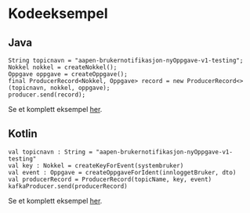 # Kodeeksempel

## Java
```
String topicnavn = "aapen-brukernotifikasjon-nyOppgave-v1-testing";
Nokkel nokkel = createNokkel();
Oppgave oppgave = createOppgave();
final ProducerRecord<Nokkel, Oppgave> record = new ProducerRecord<>(topicnavn, nokkel, oppgave);
producer.send(record);
```
Se et komplett eksempel [her](https://github.com/navikt/brukernotifikasjoner-demo-producer/blob/master/src/main/java/no/nav/brukernotifikasjon/OppgaveProducer.java).

## Kotlin
```
val topicnavn : String = "aapen-brukernotifikasjon-nyOppgave-v1-testing"
val key : Nokkel = createKeyForEvent(systembruker)
val event : Oppgave = createOppgaveForIdent(innloggetBruker, dto)
val producerRecord = ProducerRecord(topicName, key, event)
kafkaProducer.send(producerRecord)
```
Se et komplett eksempel [her](https://github.com/navikt/dittnav-event-test-producer/blob/master/src/main/kotlin/no/nav/personbruker/dittnav/eventtestproducer/oppgave/OppgaveProducer.kt).
